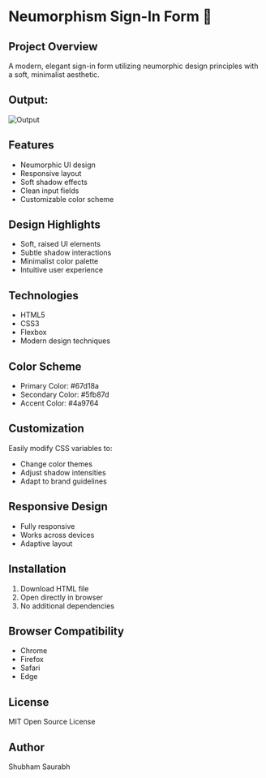 # Neumorphism Sign-In Form 🔐

## Project Overview

A modern, elegant sign-in form utilizing neumorphic design principles with a soft, minimalist aesthetic.

## Output:

![Output](https://github.com/user-attachments/assets/e28684ce-cd56-44fe-8a89-6060bf1f43e3)

## Features

- Neumorphic UI design
- Responsive layout
- Soft shadow effects
- Clean input fields
- Customizable color scheme

## Design Highlights

- Soft, raised UI elements
- Subtle shadow interactions
- Minimalist color palette
- Intuitive user experience

## Technologies

- HTML5
- CSS3
- Flexbox
- Modern design techniques

## Color Scheme

- Primary Color: #67d18a
- Secondary Color: #5fb87d
- Accent Color: #4a9764

## Customization

Easily modify CSS variables to:
- Change color themes
- Adjust shadow intensities
- Adapt to brand guidelines

## Responsive Design

- Fully responsive
- Works across devices
- Adaptive layout

## Installation

1. Download HTML file
2. Open directly in browser
3. No additional dependencies

## Browser Compatibility

- Chrome
- Firefox
- Safari
- Edge

## License

MIT Open Source License

## Author

Shubham Saurabh
